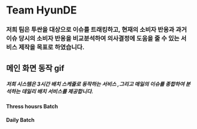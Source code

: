 # Team HyunDE

### 저희 팀은 투싼을 대상으로 이슈를 트래킹하고, 현재의 소비자 반응과 과거 이슈 당시의 소비자 반응을 비교분석하여 의사결정에 도움을 줄 수 있는 서비스 제작을 목표로 하였습니다.

## 메인 화면 동작 gif

##### 저희 시스템은 3시간 배치 스케줄로 동작하는 서비스 ,그리고 매일의 이슈를 종합하여 분석하는 데일리 배치 서비스를 제공합니다. 
#### Thress housrs Batch

#### Daily Batch

